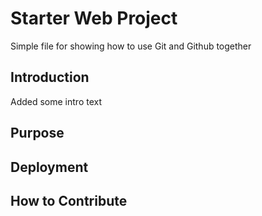 # Starter Web Project
Simple file for showing how to use Git and Github together
## Introduction
Added some intro text
## Purpose
## Deployment
## How to Contribute
